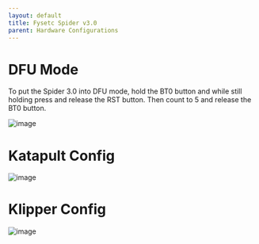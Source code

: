 ```yaml
---
layout: default 
title: Fysetc Spider v3.0
parent: Hardware Configurations
---
```


# DFU Mode

To put the Spider 3.0 into DFU mode, hold the BT0 button and while still holding press and release the RST button. Then count to 5 and release the BT0 button.

![image](https://github.com/Esoterical/voron_canbus/assets/124253477/f3901e72-4066-4125-885d-d78205e9f1ae)

# Katapult Config

![image](https://github.com/user-attachments/assets/7874e2ce-841b-4cc1-b2c3-bb614cb856ce)

# Klipper Config

![image](https://github.com/user-attachments/assets/98bd3193-6713-4daf-8408-550105267088)

